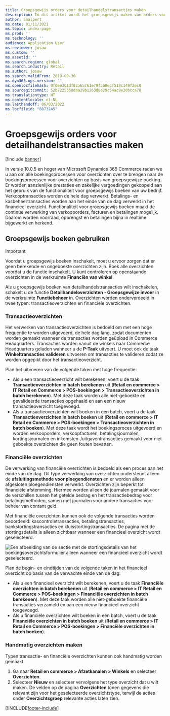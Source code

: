 ```yaml
---
title: Groepsgewijs orders voor detailhandelstransacties maken
description: In dit artikel wordt het groepsgewijs maken van orders voor winkeltransacties in Microsoft Dynamics 365 Commerce beschreven.
author: analpert
ms.date: 01/11/2021
ms.topic: index-page
ms.prod: ''
ms.technology: ''
audience: Application User
ms.reviewer: josaw
ms.custom: ''
ms.assetid: ''
ms.search.region: global
ms.search.industry: Retail
ms.author: josaw
ms.search.validFrom: 2019-09-30
ms.dyn365.ops.version: ''
ms.openlocfilehash: 0f0ee361df8c565761e79f5b0ecf519c149f2ec0
ms.sourcegitcommit: 52b7225350daa29b1263d8e29c54ac9e20bcca70
ms.translationtype: HT
ms.contentlocale: nl-NL
ms.lasthandoff: 06/03/2022
ms.locfileid: "8873245"
---
```

# <a name="trickle-feed-based-order-creation-for-retail-store-transactions"></a>Groepsgewijs orders voor detailhandelstransacties maken

[!include [banner](includes/banner.md)]

In versie 10.0.5 en hoger van Microsoft Dynamics 365 Commerce raden we u aan om alle boekingsprocessen voor overzichten over te brengen naar de boekingsprocessen voor overzichten op basis van groepsgewijze boeking. Er worden aanzienlijke prestaties en zakelijke vergoedingen gekoppeld aan het gebruik van de functionaliteit voor groepsgewijs boeken van uw bedrijf. Verkooptransacties worden de hele dag verwerkt. Betalings- en kasbeheertransacties worden aan het einde van de dag verwerkt in het financieel overzicht. Functionaliteit voor groepsgewijs boeken maakt de continue verwerking van verkooporders, facturen en betalingen mogelijk. Daarom worden voorraad, opbrengst en betalingen bijna in realtime bijgewerkt en herkend.

## <a name="use-trickle-feed-based-posting"></a>Groepsgewijs boeken gebruiken

> [!IMPORTANT]
> Voordat u groepsgewijs boeken inschakelt, moet u ervoor zorgen dat er geen berekende en ongeboekte overzichten zijn. Boek alle overzichten voordat u de functie inschakelt. U kunt controleren op openstaande overzichten in de werkruimte **Financiën van winkel**.

Als u groepsgewijs boeken van detailhandelstransacties wilt inschakelen, schakelt u de functie **Detailhandeloverzichten - Groepsgewijze invoer** in de werkruimte **Functiebeheer** in. Overzichten worden onderverdeeld in twee typen: transactieoverzichten en financiële overzichten.

### <a name="transactional-statements"></a>Transactieoverzichten

Het verwerken van transactieoverzichten is bedoeld om met een hoge frequentie te worden uitgevoerd, de hele dag lang, zodat documenten worden gemaakt wanneer de transacties worden geüpload in Commerce Headquarters. Transacties worden vanuit de winkels naar Commerce Headquarters geladen wanneer u de **P-Taak** uitvoert. U moet ook de taak **Winkeltransacties valideren** uitvoeren om transacties te valideren zodat ze worden opgepikt door het transactieoverzicht.

Plan het uitvoeren van de volgende taken met hoge frequentie:

- Als u een transactieoverzicht wilt berekenen, voert u de taak **Transactieoverzichten in batch berekenen** uit (**Retail en commerce \> IT Retail en Commerce \> POS-boekingen \> Transactieoverzichten in batch berekenen**). Met deze taak worden alle niet-geboekte en gevalideerde transacties opgehaald en aan een nieuw transactieoverzicht toegevoegd.
- Als u transactieoverzichten wilt boeken in een batch, voert u de taak **Transactieoverzichten in batch boeken** uit (**Retail en commerce \> IT Retail en Commerce \> POS-boekingen \> Transactieoverzichten in batch boeken**). Met deze taak wordt het boekingsproces uitgevoerd en worden verkooporders, verkoopfacturen, betalingsjournalen, kortingsjournalen en inkomsten-/uitgaventransacties gemaakt voor niet-geboekte overzichten die geen fouten bevatten. 

### <a name="financial-statements"></a>Financiële overzichten

De verwerking van financiële overzichten is bedoeld als een proces aan het einde van de dag. Dit type verwerking van overzichten ondersteunt alleen de **afsluitingsmethode voor ploegendiensten** en er worden alleen afgesloten ploegendiensten verwerkt. Overzichten zijn beperkt tot financiële afstemming. Hiermee worden alleen de journalen gemaakt voor de verschillen tussen het getelde bedrag en het transactiebedrag voor betalingsmethoden, samen met journalen voor andere transacties voor beheer van contant geld.

Met financiële overzichten kunnen ook de volgende transacties worden beoordeeld: kascontroletransacties, betalingstransacties, bankstortingstransacties en kluisstortingstransacties. De pagina met de stortingsdetails is alleen zichtbaar wanneer een financieel overzicht wordt geselecteerd.

![Een afbeelding van de sectie met de stortingsdetails van het boekingsoverzichtsformulier alleen wanneer een financieel overzicht wordt geselecteerd.](./media/Trickle-feed-posted-statements-transaction-view.png)

Plan de begin- en eindtijden van de volgende taken in het financieel overzicht op basis van de verwachte einde van de dag:

- Als u een financieel overzicht wilt berekenen, voert u de taak **Financiële overzichten in batch berekenen** uit (**Retail en commerce \> IT Retail en Commerce \> POS-boekingen \> Financiële overzichten in batch berekenen**). Met deze taak worden alle niet-geboekte financiële transacties verzameld en aan een nieuw financieel overzicht toegevoegd.
- Als u financiële overzichten wilt boeken in een batch, voert u de taak **Financiële overzichten in batch boeken** uit (**Retail en commerce \> IT Retail en Commerce \> POS-boekingen \> Financiële overzichten in batch boeken**).

### <a name="manually-create-statements"></a>Handmatig overzichten maken

Typen transactie- en financiële overzichten kunnen ook handmatig worden gemaakt. 

1. Ga naar **Retail en commerce \> Afzetkanalen \> Winkels** en selecteer **Overzichten**. 
2. Selecteer **Nieuw** en selecteer vervolgens het type overzicht dat u wilt maken. De velden op de pagina **Overzichten** tonen gegevens die relevant zijn voor het geselecteerde overzichtstype, terwijl de acties onder **Overzichtsgroep** relevante acties laten zien.

[!INCLUDE[footer-include](../includes/footer-banner.md)]
